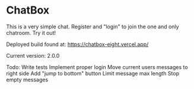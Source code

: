 # ChatBox

This is a very simple chat. Register and "login" to join the one and only chatroom. Try it out!

Deployed build found at: https://chatbox-eight.vercel.app/

Current version: 2.0.0

Todo:
Write tests
Implement proper login
Move current users messages to right side
Add "jump to bottom" button
Limit message max length
Stop empty messages
